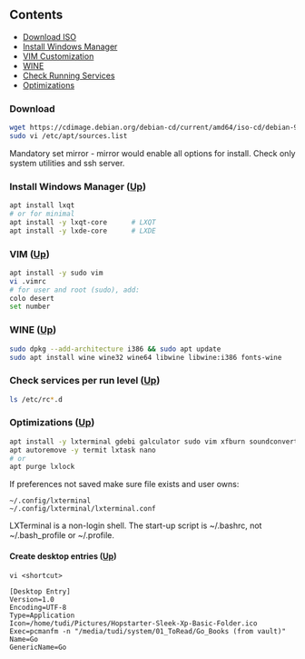 ## Contents <a name="top"></a>
* [Download ISO](#download)
* [Install Windows Manager](#lxqt)
* [VIM Customization](#vim)
* [WINE](#wine)
* [Check Running Services](#check)
* [Optimizations](#optim)

### Download <a name="download"></a>
```bash
wget https://cdimage.debian.org/debian-cd/current/amd64/iso-cd/debian-9.6.0-amd64-xfce-CD-1.iso
sudo vi /etc/apt/sources.list
```
Mandatory set mirror - mirror would enable all options for install. Check only system utilities and ssh server.

### Install Windows Manager <a name="lxqt"></a>  ([Up](#top))
```bash
apt install lxqt
# or for minimal
apt install -y lxqt-core      # LXQT
apt install -y lxde-core      # LXDE
```
### VIM <a name="vim"></a>  ([Up](#top))
```bash
apt install -y sudo vim
vi .vimrc  
# for user and root (sudo), add:
colo desert
set number
```
### WINE <a name="wine"></a>  ([Up](#top))
```bash
sudo dpkg --add-architecture i386 && sudo apt update
sudo apt install wine wine32 wine64 libwine libwine:i386 fonts-wine
```
### Check services per run level <a name="check"></a>  ([Up](#top))
```bash
ls /etc/rc*.d
```
### Optimizations <a name="optim"></a>  ([Up](#top))
```bash
apt install -y lxterminal gdebi galculator sudo vim xfburn soundconverter mc p7zip-full qpdfview qbittorrent geany
apt autoremove -y termit lxtask nano
# or
apt purge lxlock
```
If preferences not saved make sure file exists and user owns:
```vim
~/.config/lxterminal
~/.config/lxterminal/lxterminal.conf
```
LXTerminal is a non-login shell. 
The start-up script is ~/.bashrc, not ~/.bash_profile or ~/.profile.

#### Create desktop entries  ([Up](#top))
```vim
vi <shortcut>

[Desktop Entry]
Version=1.0
Encoding=UTF-8
Type=Application
Icon=/home/tudi/Pictures/Hopstarter-Sleek-Xp-Basic-Folder.ico
Exec=pcmanfm -n "/media/tudi/system/01_ToRead/Go_Books (from vault)"
Name=Go
GenericName=Go
```
